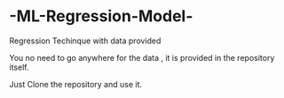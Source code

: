 # -ML-Regression-Model-
Regression Techinque with data provided


You no need to go anywhere for the data , it is provided in the repository itself.

Just Clone the repository and use it.
